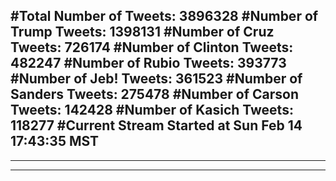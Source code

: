#Total Number of Tweets: 3896328 
#Number of Trump Tweets: 1398131
#Number of Cruz Tweets: 726174
#Number of Clinton Tweets: 482247
#Number of Rubio Tweets: 393773
#Number of Jeb! Tweets: 361523
#Number of Sanders Tweets: 275478
#Number of Carson Tweets: 142428
#Number of Kasich Tweets: 118277
#Current Stream Started at Sun Feb 14 17:43:35 MST
---
---
---
